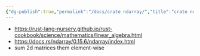 ```yaml
---
{"dg-publish":true,"permalink":"/docs/crate ndarray/","title":"crate ndarray"}
---
```


- https://rust-lang-nursery.github.io/rust-cookbook/science/mathematics/linear_algebra.html
- https://docs.rs/ndarray/0.15.6/ndarray/index.html
- sum 2d matrices them element-wise
